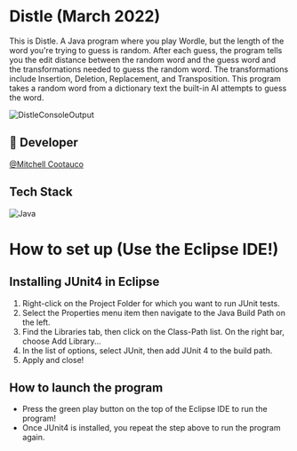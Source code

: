 # Distle (March 2022)
This is Distle. A Java program where you play Wordle, but the length of the word you're trying to guess is random. After each guess, the program tells you the edit distance between the random word and the guess word and the transformations needed to guess the random word. The transformations include Insertion, Deletion, Replacement, and Transposition. This program takes a random word from a dictionary text the built-in AI attempts to guess the word.

![DistleConsoleOutput](https://github.com/Mcootauc/Distle/assets/73667103/32c49f08-b01a-4095-9192-c897e686f495)

## 🔗 Developer
[@Mitchell Cootauco](https://github.com/Mcootauc)

## Tech Stack
![Java](https://img.shields.io/badge/java-%23ED8B00.svg?style=for-the-badge&logo=openjdk&logoColor=white)

# How to set up (Use the Eclipse IDE!)
## Installing JUnit4 in Eclipse
1. Right-click on the Project Folder for which you want to run JUnit tests.
2. Select the Properties menu item then navigate to the Java Build Path on the left.
3. Find the Libraries tab, then click on the Class-Path list. On the right bar, choose Add Library...
4. In the list of options, select JUnit, then add JUnit 4 to the build path.
5. Apply and close!

## How to launch the program
- Press the green play button on the top of the Eclipse IDE to run the program!<br>
- Once JUnit4 is installed, you repeat the step above to run the program again.
